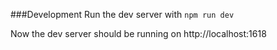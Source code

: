 ###Development
Run the dev server with ```npm run dev```

Now the dev server should be running on http://localhost:1618

